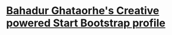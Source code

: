 # [Bahadur Ghataorhe's Creative powered Start Bootstrap profile](https://startbootstrap.com/template-overviews/creative/)

